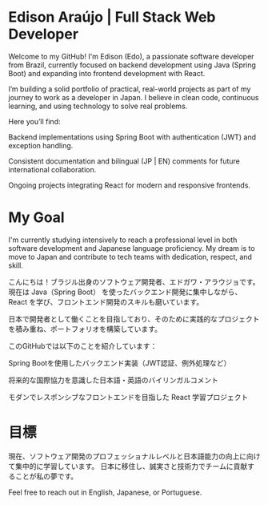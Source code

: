 # Edison  Araújo | Full Stack Web Developer

Welcome to my GitHub! I'm Edison (Edo), a passionate software developer from Brazil, currently focused on backend development using Java (Spring Boot) and expanding into frontend development with React.

I’m building a solid portfolio of practical, real-world projects as part of my journey to work as a developer in Japan. I believe in clean code, continuous learning, and using technology to solve real problems.

Here you’ll find:

Backend implementations using Spring Boot with authentication (JWT) and exception handling.

Consistent documentation and bilingual (JP | EN) comments for future international collaboration.

Ongoing projects integrating React for modern and responsive frontends.

# My Goal

I'm currently studying intensively to reach a professional level in both software development and Japanese language proficiency. My dream is to move to Japan and contribute to tech teams with dedication, respect, and skill.

こんにちは！ブラジル出身のソフトウェア開発者、エドガワ・アラウジョです。
現在は Java（Spring Boot） を使ったバックエンド開発に集中しながら、React を学び、フロントエンド開発のスキルも磨いています。

日本で開発者として働くことを目指しており、そのために実践的なプロジェクトを積み重ね、ポートフォリオを構築しています。

このGitHubでは以下のことを紹介しています：

Spring Bootを使用したバックエンド実装（JWT認証、例外処理など）

将来的な国際協力を意識した日本語・英語のバイリンガルコメント

モダンでレスポンシブなフロントエンドを目指した React 学習プロジェクト

# 目標

現在、ソフトウェア開発のプロフェッショナルレベルと日本語能力の向上に向けて集中的に学習しています。
日本に移住し、誠実さと技術力でチームに貢献することが私の夢です。

Feel free to reach out in English, Japanese, or Portuguese.

